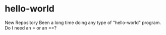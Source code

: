 # hello-world
New Repository
Been a long time doing any type of "hello-world" program.  Do I need an = or an ==?
